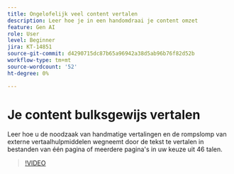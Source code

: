```yaml
---
title: Ongelofelijk veel content vertalen
description: Leer hoe je in een handomdraai je content omzet
feature: Gen AI
role: User
level: Beginner
jira: KT-14851
source-git-commit: d4290715dc87b65a96942a38d5ab96b76f82d52b
workflow-type: tm+mt
source-wordcount: '52'
ht-degree: 0%

---
```


# Je content bulksgewijs vertalen

Leer hoe u de noodzaak van handmatige vertalingen en de rompslomp van externe vertaalhulpmiddelen wegneemt door de tekst te vertalen in bestanden van één pagina of meerdere pagina&#39;s in uw keuze uit 46 talen.

>[!VIDEO](https://video.tv.adobe.com/v/3427023?quality=12&learn=on&hidetitle=true)
